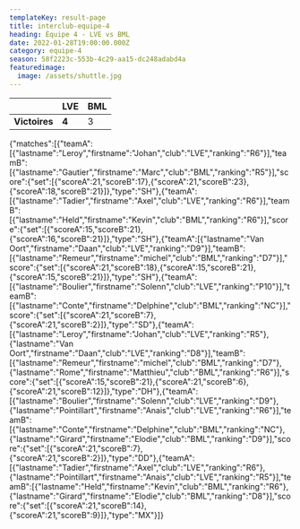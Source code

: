 ```yaml
---
templateKey: result-page
title: interclub-equipe-4
heading: Équipe 4 - LVE vs BML
date: 2022-01-28T19:00:00.000Z
category: equipe-4
season: 58f2223c-553b-4c29-aa15-dc248adabd4a
featuredimage:
  image: /assets/shuttle.jpg
---
```

|               | LVE   | BML |
| ------------- | ----- | --- |
| **Victoires** | **4** | 3   |

<scoreboard>{"matches":[{"teamA":[{"lastname":"Leroy","firstname":"Johan","club":"LVE","ranking":"R6"}],"teamB":[{"lastname":"Gautier","firstname":"Marc","club":"BML","ranking":"R5"}],"score":{"set":[{"scoreA":21,"scoreB":17},{"scoreA":21,"scoreB":23},{"scoreA":18,"scoreB":21}]},"type":"SH"},{"teamA":[{"lastname":"Tadier","firstname":"Axel","club":"LVE","ranking":"R6"}],"teamB":[{"lastname":"Held","firstname":"Kevin","club":"BML","ranking":"R6"}],"score":{"set":[{"scoreA":15,"scoreB":21},{"scoreA":16,"scoreB":21}]},"type":"SH"},{"teamA":[{"lastname":"Van Oort","firstname":"Daan","club":"LVE","ranking":"D9"}],"teamB":[{"lastname":"Remeur","firstname":"michel","club":"BML","ranking":"D7"}],"score":{"set":[{"scoreA":21,"scoreB":18},{"scoreA":15,"scoreB":21},{"scoreA":15,"scoreB":21}]},"type":"SH"},{"teamA":[{"lastname":"Boulier","firstname":"Solenn","club":"LVE","ranking":"P10"}],"teamB":[{"lastname":"Conte","firstname":"Delphine","club":"BML","ranking":"NC"}],"score":{"set":[{"scoreA":21,"scoreB":7},{"scoreA":21,"scoreB":2}]},"type":"SD"},{"teamA":[{"lastname":"Leroy","firstname":"Johan","club":"LVE","ranking":"R5"},{"lastname":"Van Oort","firstname":"Daan","club":"LVE","ranking":"D8"}],"teamB":[{"lastname":"Remeur","firstname":"michel","club":"BML","ranking":"D7"},{"lastname":"Rome","firstname":"Matthieu","club":"BML","ranking":"R6"}],"score":{"set":[{"scoreA":15,"scoreB":21},{"scoreA":21,"scoreB":6},{"scoreA":21,"scoreB":12}]},"type":"DH"},{"teamA":[{"lastname":"Boulier","firstname":"Solenn","club":"LVE","ranking":"D9"},{"lastname":"Pointillart","firstname":"Anais","club":"LVE","ranking":"R6"}],"teamB":[{"lastname":"Conte","firstname":"Delphine","club":"BML","ranking":"NC"},{"lastname":"Girard","firstname":"Elodie","club":"BML","ranking":"D9"}],"score":{"set":[{"scoreA":21,"scoreB":7},{"scoreA":21,"scoreB":2}]},"type":"DD"},{"teamA":[{"lastname":"Tadier","firstname":"Axel","club":"LVE","ranking":"R6"},{"lastname":"Pointillart","firstname":"Anais","club":"LVE","ranking":"R5"}],"teamB":[{"lastname":"Held","firstname":"Kevin","club":"BML","ranking":"R6"},{"lastname":"Girard","firstname":"Elodie","club":"BML","ranking":"D8"}],"score":{"set":[{"scoreA":21,"scoreB":14},{"scoreA":21,"scoreB":9}]},"type":"MX"}]}</scoreboard>